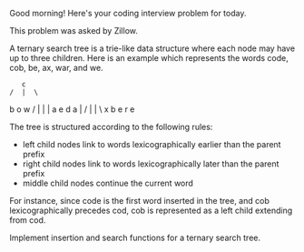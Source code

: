 Good morning! Here's your coding interview problem for today.This problem was asked by Zillow.A ternary search tree is a trie-like data structure where each node may have upto three children. Here is an example which represents the words code, cob, be, ax, war, and we.       c    /  |  \   b   o   w / |   |   |a  e   d   a|    / |   | \ x   b  e   r  e  The tree is structured according to the following rules: * left child nodes link to words lexicographically earlier than the parent   prefix * right child nodes link to words lexicographically later than the parent   prefix * middle child nodes continue the current wordFor instance, since code is the first word inserted in the tree, and cob lexicographically precedes cod, cob is represented as a left child extendingfrom cod.Implement insertion and search functions for a ternary search tree.